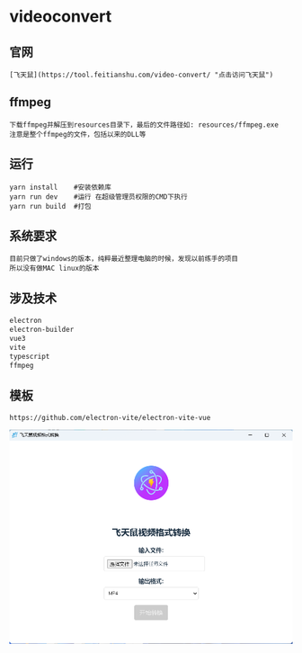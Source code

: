 # videoconvert

## 官网
    [飞天鼠](https://tool.feitianshu.com/video-convert/ "点击访问飞天鼠")

## ffmpeg
    下载ffmpeg并解压到resources目录下，最后的文件路径如: resources/ffmpeg.exe
    注意是整个ffmpeg的文件，包括以来的DLL等

## 运行
    yarn install    #安装依赖库
    yarn run dev    #运行 在超级管理员权限的CMD下执行
    yarn run build  #打包

## 系统要求
    目前只做了windows的版本，纯粹最近整理电脑的时候，发现以前练手的项目
    所以没有做MAC linux的版本

## 涉及技术
    electron
    electron-builder
    vue3
    vite
    typescript
    ffmpeg

## 模板
    https://github.com/electron-vite/electron-vite-vue

![Screenshot of the application](resources/screenshot.png)
